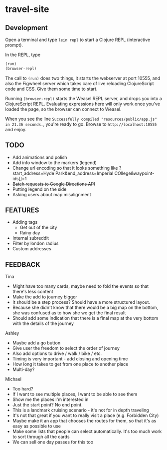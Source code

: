 # travel-site


## Development

Open a terminal and type `lein repl` to start a Clojure REPL
(interactive prompt).

In the REPL, type

```clojure
(run)
(browser-repl)
```

The call to `(run)` does two things, it starts the webserver at port
10555, and also the Figwheel server which takes care of live reloading
ClojureScript code and CSS. Give them some time to start.

Running `(browser-repl)` starts the Weasel REPL server, and drops you
into a ClojureScript REPL. Evaluating expressions here will only work
once you've loaded the page, so the browser can connect to Weasel.

When you see the line `Successfully compiled "resources/public/app.js"
in 21.36 seconds.`, you're ready to go. Browse to
`http://localhost:10555` and enjoy.

## TODO

  * Add animations and polish
  * Add info window to the markers (legend)
  * Change url encoding so that it looks something like ?start_address=Hyde Park&end_address=Imperial COllege&waypoint-ids[]=1
  * ~~Batch requests to Google Directions API~~
  * Putting legend on the side
  * Asking users about map misalignment

## FEATURES

  * Adding tags
    * Get out of the city
    * Rainy day
  * Internal subreddit
  * Filter by london radius
  * Custom addresses

## FEEDBACK

Tina
  * Might have too many cards, maybe need to fold the events so that there's less content
  * Make the add to journey bigger
  * It should be a step process? Should have a more structured layout.
  * Because she didn't know that there would be a big map on the bottom, she was confused as to how she we get the final result
  * Should add some indication that there is a final map at the very bottom with the details of the journey

Ashley
  * Maybe add a go button
  * Give user the freedom to select the order of journey
  * Also add options to drive / walk / bike / etc.   
  * Timing is very important - add closing and opening time
  * How long it takes to get from one place to another place
  * Multi-day?

Michael
  * Too hard?
  * If I want to see multiple places, I want to be able to see them
  * Show me the places I'm interested in
  * Just the start point? No end point.
  * This is a landmark cruising scenario - it's not for in depth traveling
  * It's not that great if you want to really visit a place (e.g. Forbidden City)
  * Maybe make it an app that chooses the routes for them, so that it's as easy as possible to use
  * Make some lists that people can select automatically. It's too much work to sort through all the cards
  * We can sell one day passes for this too


